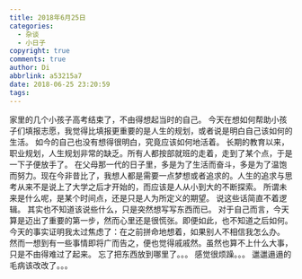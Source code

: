 ```yaml
---
title: 2018年6月25日
categories:
  - 杂谈
  - 小日子
copyright: true
comments: true
author: Di
abbrlink: a53215a7
date: 2018-06-25 23:20:59
tags:
---
```

家里的几个小孩子高考结束了，不由得想起当时的自己。
今天在想如何帮助小孩子们填报志愿，我觉得比填报更重要的是人生的规划，或者说是明白自己该如何的生活。
如今的自己也没有想得很明白，究竟应该如何地活着。
长期的教育以来，职业规划，人生规划非常的缺乏。所有人都按部就班的走着，走到了某个点，于是一下子便放手了。
在父母那一代的日子里，多是为了生活而奋斗，多是为了温饱而努力。现在今非昔比了，我想人都是需要一点梦想或者追求的。人生的追求与思考从来不是说上了大学之后才开始的，而应该是人从小到大的不断探索。
所谓未来是什么呢，是某个时间点，还是只是人为所定义的期望。
说这些话简直不着逻辑。
其实也不知道该说些什么，只是突然想写写东西而已。
对于自己而言，今天算是迈出了重要的第一步，然而心里还是很慌张。即便如此，也不知道之后如何。
今天的事实证明我太过焦虑了：在之前拼命地想着，如果别人不相信我怎么办。
然而一想到有一些事情即将广而告之，便也觉得戚戚然。虽然也算不上什么大事，只是不由得难过了起来。
忘了把东西放到哪里了。。。
感觉很烦躁。。。
邋邋遢遢的毛病该改改了。。。
